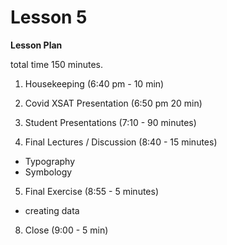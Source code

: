 Lesson 5
========

**Lesson Plan**  

total time 150 minutes. 

1.   Housekeeping (6:40 pm - 10 min)  

2.   Covid XSAT Presentation (6:50 pm 20 min)

3.   Student Presentations (7:10 - 90 minutes)

4.   Final Lectures / Discussion (8:40 - 15 minutes)
   -   Typography
   -   Symbology

5.   Final Exercise (8:55 - 5 minutes)
   -   creating data

8.   Close (9:00 - 5 min)
